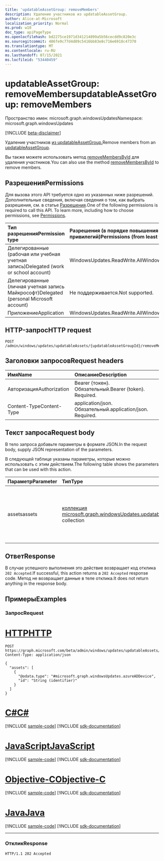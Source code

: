 ```yaml
---
title: 'updatableAssetGroup: removeMembers'
description: Удаление участников из updatableAssetGroup.
author: Alice-at-Microsoft
localization_priority: Normal
ms.prod: w10
doc_type: apiPageType
ms.openlocfilehash: bd2275ce1971d341214899a5b56cecdd9c820e3c
ms.sourcegitcommit: 486fe9c77d4d89c5416bb83e8c716e6918c47370
ms.translationtype: MT
ms.contentlocale: ru-RU
ms.lasthandoff: 07/15/2021
ms.locfileid: "53440459"
---
```

# <a name="updatableassetgroup-removemembers"></a><span data-ttu-id="97d50-103">updatableAssetGroup: removeMembers</span><span class="sxs-lookup"><span data-stu-id="97d50-103">updatableAssetGroup: removeMembers</span></span>
<span data-ttu-id="97d50-104">Пространство имен: microsoft.graph.windowsUpdates</span><span class="sxs-lookup"><span data-stu-id="97d50-104">Namespace: microsoft.graph.windowsUpdates</span></span>

[!INCLUDE [beta-disclaimer](../../includes/beta-disclaimer.md)]

<span data-ttu-id="97d50-105">Удаление участников [из updatableAssetGroup.](../resources/windowsupdates-updatableassetgroup.md)</span><span class="sxs-lookup"><span data-stu-id="97d50-105">Remove members from an [updatableAssetGroup](../resources/windowsupdates-updatableassetgroup.md).</span></span>

<span data-ttu-id="97d50-106">Вы также можете использовать метод [removeMembersById](windowsupdates-updatableassetgroup-removemembersbyid.md) для удаления участников.</span><span class="sxs-lookup"><span data-stu-id="97d50-106">You can also use the method [removeMembersById](windowsupdates-updatableassetgroup-removemembersbyid.md) to remove members.</span></span>

## <a name="permissions"></a><span data-ttu-id="97d50-107">Разрешения</span><span class="sxs-lookup"><span data-stu-id="97d50-107">Permissions</span></span>
<span data-ttu-id="97d50-p101">Для вызова этого API требуется одно из указанных ниже разрешений. Дополнительные сведения, включая сведения о том, как выбрать разрешения, см. в статье [Разрешения](/graph/permissions-reference).</span><span class="sxs-lookup"><span data-stu-id="97d50-p101">One of the following permissions is required to call this API. To learn more, including how to choose permissions, see [Permissions](/graph/permissions-reference).</span></span>

|<span data-ttu-id="97d50-110">Тип разрешения</span><span class="sxs-lookup"><span data-stu-id="97d50-110">Permission type</span></span>|<span data-ttu-id="97d50-111">Разрешения (в порядке повышения привилегий)</span><span class="sxs-lookup"><span data-stu-id="97d50-111">Permissions (from least to most privileged)</span></span>|
|:---|:---|
|<span data-ttu-id="97d50-112">Делегированные (рабочая или учебная учетная запись)</span><span class="sxs-lookup"><span data-stu-id="97d50-112">Delegated (work or school account)</span></span>|<span data-ttu-id="97d50-113">WindowsUpdates.ReadWrite.All</span><span class="sxs-lookup"><span data-stu-id="97d50-113">WindowsUpdates.ReadWrite.All</span></span>|
|<span data-ttu-id="97d50-114">Делегированные (личная учетная запись Майкрософт)</span><span class="sxs-lookup"><span data-stu-id="97d50-114">Delegated (personal Microsoft account)</span></span>|<span data-ttu-id="97d50-115">Не поддерживается.</span><span class="sxs-lookup"><span data-stu-id="97d50-115">Not supported.</span></span>|
|<span data-ttu-id="97d50-116">Приложение</span><span class="sxs-lookup"><span data-stu-id="97d50-116">Application</span></span>|<span data-ttu-id="97d50-117">WindowsUpdates.ReadWrite.All</span><span class="sxs-lookup"><span data-stu-id="97d50-117">WindowsUpdates.ReadWrite.All</span></span>|

## <a name="http-request"></a><span data-ttu-id="97d50-118">HTTP-запрос</span><span class="sxs-lookup"><span data-stu-id="97d50-118">HTTP request</span></span>

<!-- {
  "blockType": "ignored"
}
-->
``` http
POST /admin/windows/updates/updatableAssets/{updatableAssetGroupId}/removeMembers
```

## <a name="request-headers"></a><span data-ttu-id="97d50-119">Заголовки запросов</span><span class="sxs-lookup"><span data-stu-id="97d50-119">Request headers</span></span>
|<span data-ttu-id="97d50-120">Имя</span><span class="sxs-lookup"><span data-stu-id="97d50-120">Name</span></span>|<span data-ttu-id="97d50-121">Описание</span><span class="sxs-lookup"><span data-stu-id="97d50-121">Description</span></span>|
|:---|:---|
|<span data-ttu-id="97d50-122">Авторизация</span><span class="sxs-lookup"><span data-stu-id="97d50-122">Authorization</span></span>|<span data-ttu-id="97d50-p102">Bearer {токен}. Обязательный.</span><span class="sxs-lookup"><span data-stu-id="97d50-p102">Bearer {token}. Required.</span></span>|
|<span data-ttu-id="97d50-125">Content-Type</span><span class="sxs-lookup"><span data-stu-id="97d50-125">Content-Type</span></span>|<span data-ttu-id="97d50-p103">application/json. Обязательный.</span><span class="sxs-lookup"><span data-stu-id="97d50-p103">application/json. Required.</span></span>|

## <a name="request-body"></a><span data-ttu-id="97d50-128">Текст запроса</span><span class="sxs-lookup"><span data-stu-id="97d50-128">Request body</span></span>
<span data-ttu-id="97d50-129">В тело запроса добавьте параметры в формате JSON.</span><span class="sxs-lookup"><span data-stu-id="97d50-129">In the request body, supply JSON representation of the parameters.</span></span>

<span data-ttu-id="97d50-130">В следующей таблице указаны параметры, которые можно использовать с этим действием.</span><span class="sxs-lookup"><span data-stu-id="97d50-130">The following table shows the parameters that can be used with this action.</span></span>

|<span data-ttu-id="97d50-131">Параметр</span><span class="sxs-lookup"><span data-stu-id="97d50-131">Parameter</span></span>|<span data-ttu-id="97d50-132">Тип</span><span class="sxs-lookup"><span data-stu-id="97d50-132">Type</span></span>|<span data-ttu-id="97d50-133">Описание</span><span class="sxs-lookup"><span data-stu-id="97d50-133">Description</span></span>|
|:---|:---|:---|
|<span data-ttu-id="97d50-134">assets</span><span class="sxs-lookup"><span data-stu-id="97d50-134">assets</span></span>|<span data-ttu-id="97d50-135">[коллекция microsoft.graph.windowsUpdates.updatableAsset](../resources/windowsupdates-updatableasset.md)</span><span class="sxs-lookup"><span data-stu-id="97d50-135">[microsoft.graph.windowsUpdates.updatableAsset](../resources/windowsupdates-updatableasset.md) collection</span></span>|<span data-ttu-id="97d50-136">Список **updatableAsset** ресурсов, которые необходимо удалить в качестве членов **updatableAssetGroup.**</span><span class="sxs-lookup"><span data-stu-id="97d50-136">List of **updatableAsset** resources to remove as members of the **updatableAssetGroup**.</span></span>|

## <a name="response"></a><span data-ttu-id="97d50-137">Ответ</span><span class="sxs-lookup"><span data-stu-id="97d50-137">Response</span></span>

<span data-ttu-id="97d50-138">В случае успешного выполнения это действие возвращает код отклика `202 Accepted`.</span><span class="sxs-lookup"><span data-stu-id="97d50-138">If successful, this action returns a `202 Accepted` response code.</span></span> <span data-ttu-id="97d50-139">Метод не возвращает данные в теле отклика.</span><span class="sxs-lookup"><span data-stu-id="97d50-139">It does not return anything in the response body.</span></span>

## <a name="examples"></a><span data-ttu-id="97d50-140">Примеры</span><span class="sxs-lookup"><span data-stu-id="97d50-140">Examples</span></span>

### <a name="request"></a><span data-ttu-id="97d50-141">Запрос</span><span class="sxs-lookup"><span data-stu-id="97d50-141">Request</span></span>

# <a name="http"></a>[<span data-ttu-id="97d50-142">HTTP</span><span class="sxs-lookup"><span data-stu-id="97d50-142">HTTP</span></span>](#tab/http)
<!-- {
  "blockType": "request",
  "name": "updatableassetgroup_removemembers"
}
-->
``` http
POST https://graph.microsoft.com/beta/admin/windows/updates/updatableAssets/{updatableAssetGroupId}/removeMembers
Content-Type: application/json

{
  "assets": [
    {
      "@odata.type": "#microsoft.graph.windowsUpdates.azureADDevice",
      "id": "String (identifier)"
    }
  ]
}
```
# <a name="c"></a>[<span data-ttu-id="97d50-143">C#</span><span class="sxs-lookup"><span data-stu-id="97d50-143">C#</span></span>](#tab/csharp)
[!INCLUDE [sample-code](../includes/snippets/csharp/updatableassetgroup-removemembers-csharp-snippets.md)]
[!INCLUDE [sdk-documentation](../includes/snippets/snippets-sdk-documentation-link.md)]

# <a name="javascript"></a>[<span data-ttu-id="97d50-144">JavaScript</span><span class="sxs-lookup"><span data-stu-id="97d50-144">JavaScript</span></span>](#tab/javascript)
[!INCLUDE [sample-code](../includes/snippets/javascript/updatableassetgroup-removemembers-javascript-snippets.md)]
[!INCLUDE [sdk-documentation](../includes/snippets/snippets-sdk-documentation-link.md)]

# <a name="objective-c"></a>[<span data-ttu-id="97d50-145">Objective-C</span><span class="sxs-lookup"><span data-stu-id="97d50-145">Objective-C</span></span>](#tab/objc)
[!INCLUDE [sample-code](../includes/snippets/objc/updatableassetgroup-removemembers-objc-snippets.md)]
[!INCLUDE [sdk-documentation](../includes/snippets/snippets-sdk-documentation-link.md)]

# <a name="java"></a>[<span data-ttu-id="97d50-146">Java</span><span class="sxs-lookup"><span data-stu-id="97d50-146">Java</span></span>](#tab/java)
[!INCLUDE [sample-code](../includes/snippets/java/updatableassetgroup-removemembers-java-snippets.md)]
[!INCLUDE [sdk-documentation](../includes/snippets/snippets-sdk-documentation-link.md)]

---


### <a name="response"></a><span data-ttu-id="97d50-147">Отклик</span><span class="sxs-lookup"><span data-stu-id="97d50-147">Response</span></span>

<!-- {
  "blockType": "response",
  "truncated": true
}
-->
``` http
HTTP/1.1 202 Accepted
```
